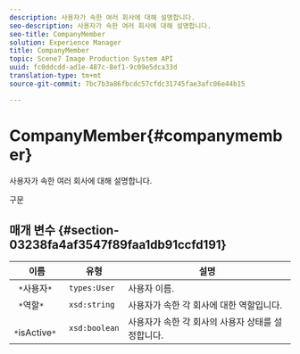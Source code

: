 ```yaml
---
description: 사용자가 속한 여러 회사에 대해 설명합니다.
seo-description: 사용자가 속한 여러 회사에 대해 설명합니다.
seo-title: CompanyMember
solution: Experience Manager
title: CompanyMember
topic: Scene7 Image Production System API
uuid: fc0ddcdd-ad1e-487c-8ef1-9c09e5dca33d
translation-type: tm+mt
source-git-commit: 7bc7b3a86fbcdc57cfdc31745fae3afc06e44b15

---
```



# CompanyMember{#companymember}

사용자가 속한 여러 회사에 대해 설명합니다.

구문

## 매개 변수 {#section-03238fa4af3547f89faa1db91ccfd191}

| 이름 | 유형 | 설명 |
|---|---|---|
| ` *`사용자`*` | `types:User` | 사용자 이름. |
| ` *`역할`*` | `xsd:string` | 사용자가 속한 각 회사에 대한 역할입니다. |
| ` *`isActive`*` | `xsd:boolean` | 사용자가 속한 각 회사의 사용자 상태를 설정합니다. |

